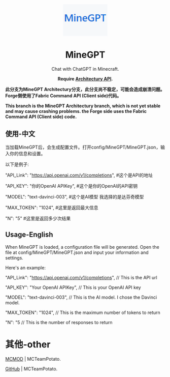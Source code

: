 <center><div align="center">

<img height="100" src="common/src/main/resources/icon.png" width="140"/>

# MineGPT

Chat with ChatGPT in Minecraft.

**Require [Architectury API](https://modrinth.com/mod/architectury-api).**

</div></center>

**此分支为MineGPT Architectury分支，此分支尚不稳定，可能会造成崩溃问题。Forge侧使用了Fabric Command API (Client side)代码。**

**This branch is the MineGPT Architectury branch, which is not yet stable and may cause crashing problems. the Forge side uses the Fabric Command API (Client side) code.**

## 使用-中文

当加载MineGPT后，会生成配置文件。打开config/MineGPT/MineGPT.json，输入你的信息和设置。

以下是例子:  

"API_Link": "https://api.openai.com/v1/completions",  #这个是API的地址  

"API_KEY": "你的OpenAI APIKey",  #这个是你的OpenAI的API密钥  

"MODEL": "text-davinci-003", #这个是AI模型 我选择的是达芬奇模型  

"MAX_TOKEN": "1024", #这里是返回最大信息  

"N": "5" #这里是返回多少次结果

## Usage-English

When MineGPT is loaded, a configuration file will be generated. Open the file at config/MineGPT/MineGPT.json and input your information and settings. 

Here's an example:  

"API_Link": "https://api.openai.com/v1/completions",  // This is the API url

"API_KEY": "Your OpenAI APIKey",  // This is your OpenAI API key  

"MODEL": "text-davinci-003", // This is the AI model. I chose the Davinci model.  

"MAX_TOKEN": "1024",  // This is the maximum number of tokens to return  

"N": "5 // This is the number of responses to return  

# 其他-other

[MCMOD](https://www.mcmod.cn/author/28061.html) | MCTeamPotato.

[GitHub](https://github.com/MCTeamPotato) | MCTeamPotato.
